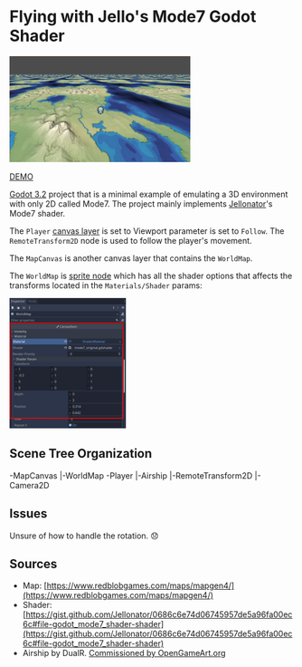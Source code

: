 # Flying with Jello's Mode7 Godot Shader
![](example_1.png)

[DEMO](https://albertkun.github.io/godot-mode7-flying/builds/index.html)

[Godot 3.2](https://www.godotengine.org/) project that is a minimal example of emulating a 3D environment with only 2D called Mode7. The project mainly implements [Jellonator](https://gist.github.com/Jellonator/0686c6e74d06745957de5a96fa00ec6c#file-godot_mode7_shader-shader)'s Mode7 shader.

The `Player` [canvas layer](https://docs.godotengine.org/en/stable/tutorials/2d/canvas_layers.html) is set to Viewport parameter is set to `Follow`. The `RemoteTransform2D` node is used to follow the player's movement.

The `MapCanvas` is another canvas layer that contains the `WorldMap`.

The `WorldMap` is [sprite node](https://docs.godotengine.org/en/stable/classes/class_sprite.html) which has all the shader options that affects the transforms located in the `Materials/Shader` params:

![](shader_params.png)

## Scene Tree Organization

-MapCanvas
    |-WorldMap
-Player
    |-Airship
        |-RemoteTransform2D
    |-Camera2D

## Issues

Unsure of how to handle the rotation. 😞

## Sources

- Map: [https://www.redblobgames.com/maps/mapgen4/](https://www.redblobgames.com/maps/mapgen4/)
- Shader: [https://gist.github.com/Jellonator/0686c6e74d06745957de5a96fa00ec6c#file-godot_mode7_shader-shader](https://gist.github.com/Jellonator/0686c6e74d06745957de5a96fa00ec6c#file-godot_mode7_shader-shader)
- Airship by DualR. [Commissioned by OpenGameArt.org](https://opengameart.org/content/16x16-fantasy-pixel-art-vehicles)